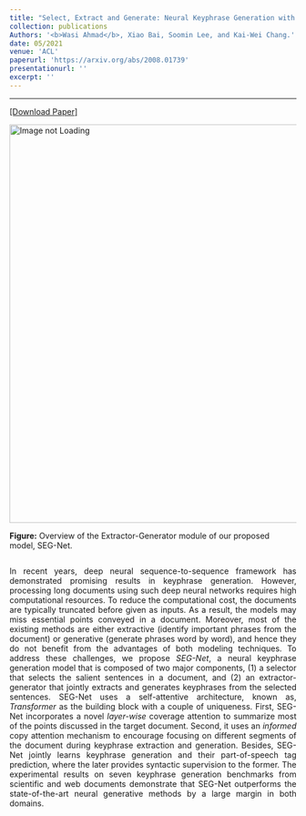```yaml
---
title: "Select, Extract and Generate: Neural Keyphrase Generation with Layer-wise Coverage Attention"
collection: publications
Authors: '<b>Wasi Ahmad</b>, Xiao Bai, Soomin Lee, and Kai-Wei Chang.'
date: 05/2021
venue: 'ACL'
paperurl: 'https://arxiv.org/abs/2008.01739'
presentationurl: ''
excerpt: ''
---
```

---
<a href='https://arxiv.org/pdf/2008.01739.pdf' target="_blank">[Download Paper]</a>
<div style='display: flex; justify-content: center;'><img src='https://wasiahmad.github.io/files/publications/2020/seg_net.png' 
alt='Image not Loading' style='height:700px;' align='middle'></div>
<div style='display: flex; justify-content: center;'><p>
  <b>Figure:</b>  Overview of the Extractor-Generator module of our proposed model, SEG-Net.<br>
</p></div>


<p align="justify">
In recent years, deep neural sequence-to-sequence framework has demonstrated promising results in keyphrase 
generation. However, processing long documents using such deep neural networks requires high computational resources. To reduce the computational cost, the 
documents are typically truncated before given as inputs. As a result, the models may miss essential points conveyed in a document. Moreover, most of the 
existing methods are either extractive (identify important phrases from the document) or generative (generate phrases word by word), and hence they do not 
benefit from the advantages of both modeling techniques. To address these challenges, we propose <i>SEG-Net</i>, a neural keyphrase generation model that is 
composed of two major components, (1) a selector that selects the salient sentences in a document, and (2) an extractor-generator that jointly extracts and 
generates keyphrases from the selected sentences. SEG-Net uses a self-attentive architecture, known as, <i>Transformer</i> as the building block with a couple 
of uniqueness. First, SEG-Net incorporates a novel <i>layer-wise</i> coverage attention to summarize most of the points discussed in the target document. 
Second, it uses an <i>informed</i> copy attention mechanism to encourage focusing on different segments of the document during keyphrase extraction and generation. 
Besides, SEG-Net jointly learns keyphrase generation and their part-of-speech tag prediction, where the later provides syntactic supervision to the former. 
The experimental results on seven keyphrase generation benchmarks from scientific and web documents demonstrate that SEG-Net outperforms the state-of-the-art 
neural generative methods by a large margin in both domains.
</p>

